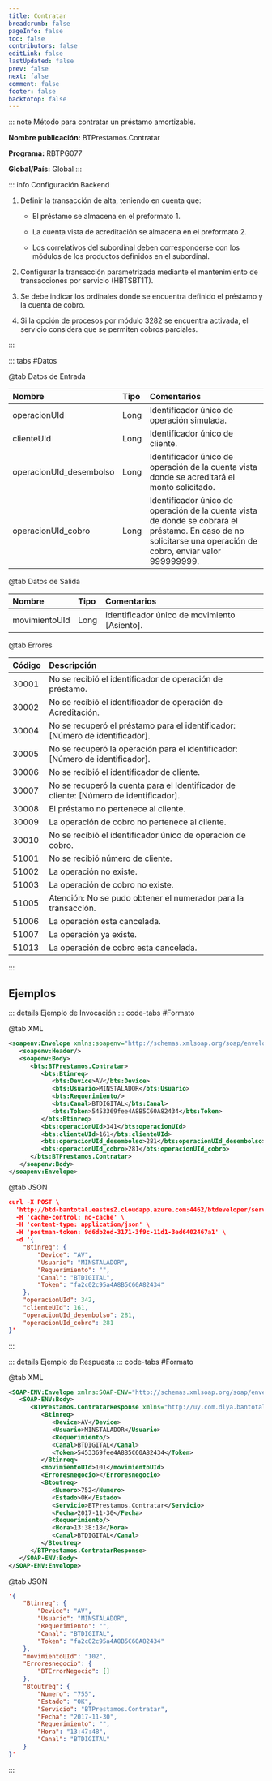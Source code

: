 ```yaml
---
title: Contratar
breadcrumb: false
pageInfo: false
toc: false
contributors: false
editLink: false
lastUpdated: false
prev: false
next: false
comment: false
footer: false
backtotop: false
---
```


<!-- ABRE DATOS DEL MÉTODO -->
::: note Método para contratar un préstamo amortizable.

**Nombre publicación:** BTPrestamos.Contratar

**Programa:** RBTPG077

**Global/País:** Global
:::
<!-- CIERRA DATOS DEL MÉTODO -->

<!-- ABRE CONFIGURACIÓN BACKEND -->
::: info Configuración Backend

1) Definir la transacción de alta, teniendo en cuenta que: 

	- El préstamo se almacena en el preformato 1. 

	- La cuenta vista de acreditación se almacena en el preformato 2. 

	- Los correlativos del subordinal deben corresponderse con los módulos de los productos definidos en el subordinal. 

2) Configurar la transacción parametrizada mediante el mantenimiento de transacciones por servicio (HBTSBT1T). 

3) Se debe indicar los ordinales donde se encuentra definido el préstamo y la cuenta de cobro. 

4) Si la opción de procesos por módulo 3282 se encuentra activada, el servicio considera que se permiten cobros parciales.

:::
<!-- CIERRA CONFIGURACIÓN BACKEND -->

<!-- ABRE TABLA DE DATOS -->
::: tabs #Datos 

@tab Datos de Entrada

Nombre | Tipo | Comentarios
:--------- | :--------- | :---------
operacionUId | Long | Identificador único de operación simulada.
clienteUId | Long | Identificador único de cliente.
operacionUId_desembolso | Long | Identificador único de operación de la cuenta vista donde se acreditará el monto solicitado.
operacionUId_cobro | Long | Identificador único de operación de la cuenta vista de donde se cobrará el préstamo. En caso de no solicitarse una operación de cobro, enviar valor 999999999.

@tab Datos de Salida

Nombre | Tipo | Comentarios
:--------- | :----------- | :-----------
movimientoUId | Long | Identificador único de movimiento [Asiento].

@tab Errores

Código | Descripción
:--------- | :-----------
30001 | No se recibió el identificador de operación de préstamo.
30002 | No se recibió el identificador de operación de Acreditación.
30004 | No se recuperó el préstamo para el identificador: [Número de identificador].
30005 | No se recuperó la operación para el identificador: [Número de identificador].
30006 | No se recibió el identificador de cliente.
30007 | No se recuperó la cuenta para el Identificador de cliente: [Número de identificador].
30008 | El préstamo no pertenece al cliente.
30009 | La operación de cobro no pertenece al cliente.
30010 | No se recibió el identificador único de operación de cobro.
51001 | No se recibió número de cliente.
51002 | La operación no existe.
51003 | La operación de cobro no existe.
51005 | Atención: No se pudo obtener el numerador para la transacción.
51006 | La operación esta cancelada.
51007 | La operación ya existe.
51013 | La operación de cobro esta cancelada.
::: 
<!-- CIERRA TABLA DE DATOS -->

## **Ejemplos**

<!-- ABRE EJEMPLO DE INVOCACIÓN -->
::: details Ejemplo de Invocación 
::: code-tabs #Formato

@tab XML
```xml
<soapenv:Envelope xmlns:soapenv="http://schemas.xmlsoap.org/soap/envelope/" xmlns:bts="http://uy.com.dlya.bantotal/BTSOA/">
   <soapenv:Header/>
   <soapenv:Body>
      <bts:BTPrestamos.Contratar>
         <bts:Btinreq>
            <bts:Device>AV</bts:Device>
            <bts:Usuario>MINSTALADOR</bts:Usuario>
            <bts:Requerimiento/>
            <bts:Canal>BTDIGITAL</bts:Canal>
            <bts:Token>5453369fee4A8B5C60A82434</bts:Token>
         </bts:Btinreq>
         <bts:operacionUId>341</bts:operacionUId>
         <bts:clienteUId>161</bts:clienteUId>
         <bts:operacionUId_desembolso>281</bts:operacionUId_desembolso>
         <bts:operacionUId_cobro>281</bts:operacionUId_cobro>
      </bts:BTPrestamos.Contratar>
   </soapenv:Body>
</soapenv:Envelope>
```

@tab JSON
```json
curl -X POST \
  'http://btd-bantotal.eastus2.cloudapp.azure.com:4462/btdeveloper/servlet/com.dlya.bantotal.odwsbt_BTPrestamos?Contratar=' \
  -H 'cache-control: no-cache' \
  -H 'content-type: application/json' \
  -H 'postman-token: 9d6db2ed-3171-3f9c-11d1-3ed6402467a1' \
  -d '{
	"Btinreq": {
		"Device": "AV",
		"Usuario": "MINSTALADOR",
		"Requerimiento": "",
		"Canal": "BTDIGITAL",
		"Token": "fa2c02c95a4A8B5C60A82434"
	},
    "operacionUId": 342,
    "clienteUId": 161,
    "operacionUId_desembolso": 281,
    "operacionUId_cobro": 281
}'
```
:::
<!-- CIERRA EJEMPLO DE INVOCACIÓN -->

<!-- ABRE EJEMPLO DE RESPUESTA -->
::: details Ejemplo de Respuesta 
::: code-tabs #Formato

@tab XML
```xml
<SOAP-ENV:Envelope xmlns:SOAP-ENV="http://schemas.xmlsoap.org/soap/envelope/" xmlns:xsd="http://www.w3.org/2001/XMLSchema" xmlns:SOAP-ENC="http://schemas.xmlsoap.org/soap/encoding/" xmlns:xsi="http://www.w3.org/2001/XMLSchema-instance">
   <SOAP-ENV:Body>
      <BTPrestamos.ContratarResponse xmlns="http://uy.com.dlya.bantotal/BTSOA/">
         <Btinreq>
            <Device>AV</Device>
            <Usuario>MINSTALADOR</Usuario>
            <Requerimiento/>
            <Canal>BTDIGITAL</Canal>
            <Token>5453369fee4A8B5C60A82434</Token>
         </Btinreq>
         <movimientoUId>101</movimientoUId>
         <Erroresnegocio></Erroresnegocio>
         <Btoutreq>
            <Numero>752</Numero>
            <Estado>OK</Estado>
            <Servicio>BTPrestamos.Contratar</Servicio>
            <Fecha>2017-11-30</Fecha>
            <Requerimiento/>
            <Hora>13:38:18</Hora>
            <Canal>BTDIGITAL</Canal>
         </Btoutreq>
      </BTPrestamos.ContratarResponse>
   </SOAP-ENV:Body>
</SOAP-ENV:Envelope>
```

@tab JSON
```json
'{
	"Btinreq": {
		"Device": "AV",
		"Usuario": "MINSTALADOR",
		"Requerimiento": "",
		"Canal": "BTDIGITAL",
		"Token": "fa2c02c95a4A8B5C60A82434"
	},
    "movimientoUId": "102",
    "Erroresnegocio": {
        "BTErrorNegocio": []
    },
    "Btoutreq": {
        "Numero": "755",
        "Estado": "OK",
        "Servicio": "BTPrestamos.Contratar",
        "Fecha": "2017-11-30",
        "Requerimiento": "",
        "Hora": "13:47:48",
        "Canal": "BTDIGITAL"
    }
}'
```
::: 
<!-- CIERRA EJEMPLO DE RESPUESTA -->
